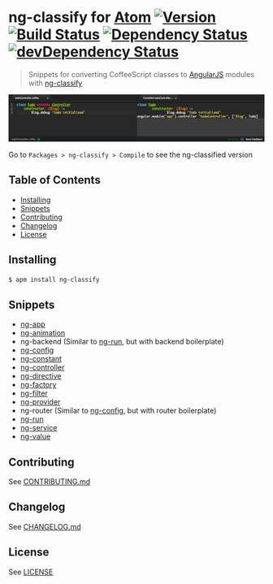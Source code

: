 # ng-classify for [Atom](https://atom.io/) [![Version][version-image]][version-url] [![Build Status][build-image]][build-url] [![Dependency Status][dependencies-image]][dependencies-url] [![devDependency Status][dev-dependencies-image]][dev-dependencies-url]
> Snippets for converting CoffeeScript classes to [AngularJS](http://angularjs.org/) modules with [ng-classify](https://github.com/CaryLandholt/ng-classify)

![](screenshot.png)

Go to `Packages > ng-classify > Compile` to see the ng-classified version


## Table of Contents
* [Installing](#installing)
* [Snippets](#snippets)
* [Contributing](#contributing)
* [Changelog](#changelog)
* [License](#license)


## Installing
```bash
$ apm install ng-classify
```


## Snippets
* [ng-app](https://github.com/CaryLandholt/ng-classify/blob/master/README.md#app)
* [ng-animation](https://github.com/CaryLandholt/ng-classify/blob/master/README.md#animation)
* ng-backend (Similar to [ng-run](https://github.com/CaryLandholt/ng-classify/blob/master/README.md#run), but with backend boilerplate)
* [ng-config](https://github.com/CaryLandholt/ng-classify/blob/master/README.md#config)
* [ng-constant](https://github.com/CaryLandholt/ng-classify/blob/master/README.md#constant)
* [ng-controller](https://github.com/CaryLandholt/ng-classify/blob/master/README.md#controller)
* [ng-directive](https://github.com/CaryLandholt/ng-classify/blob/master/README.md#directive)
* [ng-factory](https://github.com/CaryLandholt/ng-classify/blob/master/README.md#factory)
* [ng-filter](https://github.com/CaryLandholt/ng-classify/blob/master/README.md#filter)
* [ng-provider](https://github.com/CaryLandholt/ng-classify/blob/master/README.md#provider)
* ng-router (Similar to [ng-config](https://github.com/CaryLandholt/ng-classify/blob/master/README.md#config), but with router boilerplate)
* [ng-run](https://github.com/CaryLandholt/ng-classify/blob/master/README.md#run)
* [ng-service](https://github.com/CaryLandholt/ng-classify/blob/master/README.md#service)
* [ng-value](https://github.com/CaryLandholt/ng-classify/blob/master/README.md#value)


## Contributing
See [CONTRIBUTING.md](CONTRIBUTING.md)


## Changelog
See [CHANGELOG.md](CHANGELOG.md)


## License
See [LICENSE](LICENSE)


[build-image]:            https://secure.travis-ci.org/CaryLandholt/atom-ng-classify.svg
[build-url]:              http://travis-ci.org/CaryLandholt/atom-ng-classify

[dependencies-image]:     https://david-dm.org/CaryLandholt/atom-ng-classify.svg
[dependencies-url]:       https://david-dm.org/CaryLandholt/atom-ng-classify

[dev-dependencies-image]: https://david-dm.org/CaryLandholt/atom-ng-classify/dev-status.svg
[dev-dependencies-url]:   https://david-dm.org/CaryLandholt/atom-ng-classify#info=devDependencies

[version-image]:          https://badge.fury.io/gh/CaryLandholt%2Fatom-ng-classify.svg
[version-url]:            http://badge.fury.io/gh/CaryLandholt%2Fatom-ng-classify